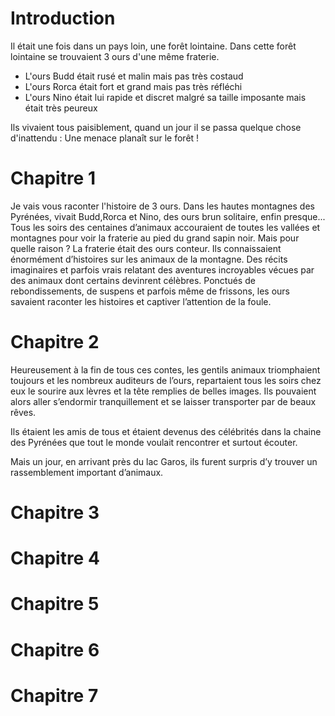 # Introduction
Il était une fois dans un pays loin, une forêt lointaine. Dans cette forêt lointaine se trouvaient 3 ours d'une même fraterie.
* L'ours Budd était rusé et malin mais pas très costaud
* L'ours Rorca était fort et grand mais pas très réfléchi
* L'ours Nino était lui rapide et discret malgré sa taille imposante mais était très peureux

Ils vivaient tous paisiblement, quand un jour il se passa quelque chose d'inattendu :
Une menace planaît sur le forêt !

# Chapitre 1 
Je vais vous raconter l'histoire de 3 ours. Dans les hautes montagnes des Pyrénées, vivait Budd,Rorca et Nino, des ours brun solitaire, enfin presque...
Tous les soirs des centaines d’animaux accouraient de toutes les vallées et montagnes pour voir la fraterie au pied du grand sapin noir.
Mais pour quelle raison ?
La fraterie était des ours conteur. Ils connaissaient énormément d’histoires sur les animaux de la montagne. Des récits imaginaires et parfois vrais relatant des aventures incroyables vécues par des animaux dont certains devinrent célèbres. Ponctués de rebondissements, de suspens et parfois même de frissons, les ours savaient raconter les histoires et captiver l’attention de la foule. 

# Chapitre 2
Heureusement à la fin de tous ces contes, les gentils animaux triomphaient toujours et les nombreux auditeurs de l’ours, repartaient tous les soirs chez eux le sourire aux lèvres et la tête remplies de belles images. Ils pouvaient alors aller s’endormir tranquillement et se laisser transporter par de beaux rêves.

Ils étaient les amis de  tous et étaient devenus des célébrités dans la chaine des Pyrénées que tout le monde voulait rencontrer et surtout écouter.

Mais un jour, en arrivant près du lac Garos, ils furent surpris d’y trouver un rassemblement important d’animaux.

# Chapitre 3


# Chapitre 4


# Chapitre 5


# Chapitre 6


# Chapitre 7


